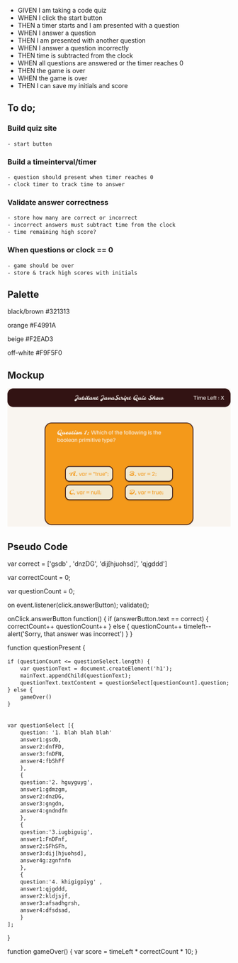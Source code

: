 - GIVEN I am taking a code quiz
- WHEN I click the start button
- THEN a timer starts and I am presented with a question
- WHEN I answer a question
- THEN I am presented with another question
- WHEN I answer a question incorrectly
- THEN time is subtracted from the clock
- WHEN all questions are answered or the timer reaches 0
- THEN the game is over
- WHEN the game is over
- THEN I can save my initials and score


## To do;

### Build quiz site
    - start button

### Build a timeinterval/timer
    - question should present when timer reaches 0
    - clock timer to track time to answer

### Validate answer correctness
    - store how many are correct or incorrect
    - incorrect answers must subtract time from the clock
    - time remaining high score?

### When questions or clock == 0
    - game should be over
    - store & track high scores with initials

## Palette

black/brown #321313

orange #F4991A

beige #F2EAD3

off-white #F9F5F0

## Mockup

<img src='assets\mockup.png'>

## Pseudo Code

var correct = ['gsdb' , 'dnzDG', 'dij[hjuohsd]', 'qjgddd']

var correctCount = 0;

var questionCount = 0;

on event.listener(click.answerButton);
validate();

onClick.answerButton function() {
    if (answerButton.text == correct) {
        correctCount++
        questionCount++
    } else {
        questionCount++
        timeleft--
        alert('Sorry, that answer was incorrect')
    }
}


function questionPresent {

    if (questionCount <= questionSelect.length) {
        var questionText = document.createElement('h1');
        mainText.appendChild(questionText);
        questionText.textContent = questionSelect[questionCount].question;
    } else {
        gameOver()
    }
    

    var questionSelect [{
        question: '1. blah blah blah'   
        answer1:gsdb,
        answer2:dnfFD,
        answer3:fnDFN,
        answer4:fbShFf
        },
        { 
        question:'2. hguyguyg',
        answer1:gdmzgm,
        answer2:dnzDG,
        answer3:gngdn,
        answer4:gndndfn
        },
        {
        question:'3.iugbiguig',
        answer1:FnDFnf,
        answer2:SFhSFh,
        answer3:dij[hjuohsd],
        answer4g:zgnfnfn
        },
        {
        question:'4. khigigpiyg' ,
        answer1:qjgddd,
        answer2:kldjsjf,
        answer3:afsadhgrsh,
        answer4:dfsdsad,
        }
    ];
}


function gameOver() {
    var score = timeLeft * correctCount * 10;
}
